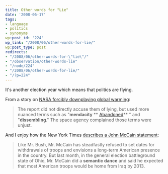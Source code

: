 ```yaml
---
title: Other words for "Lie"
date: '2008-06-17'
tags:
- language
- politics
- synonyms
wp:post_id: '224'
wp_link: "/2008/06/other-words-for-lie/"
wp:post_type: post
redirects:
- "/2008/06/other-words-for-\"lie\"/"
- "/observation/other-words-lie"
- "/node/224"
- "/2008/06/other-words-for-lie/"
- "/?p=224"
---
```


It's another election year which means that politics are flying.

From a story on [NASA forcibly downplaying global warming](http://www.townhall.com/news/sci-tech/2008/06/02/nasas_own_watchdog_agency_misled_on_global_warming):

>

> The report did not directly accuse them of lying, but used more nuanced terms such as "**mendacity** ** [Abandoned](http://time-travel.com/?abandoned)** " and "**dissembling**." The space agency complained those terms were unjust.

And I enjoy how the New York Times [describes a John McCain statement](http://www.nytimes.com/2008/06/17/us/politics/17policy.html?pagewanted=2&hp):

>

> Like Mr. Bush, Mr. McCain has steadfastly refused to set dates for withdrawals of troops and envisions a long-term American presence in the country. But last month, in the general election battleground state of Ohio, Mr. McCain did a **semantic dance** and said he expected that most American troops would be home from Iraq by 2013.
